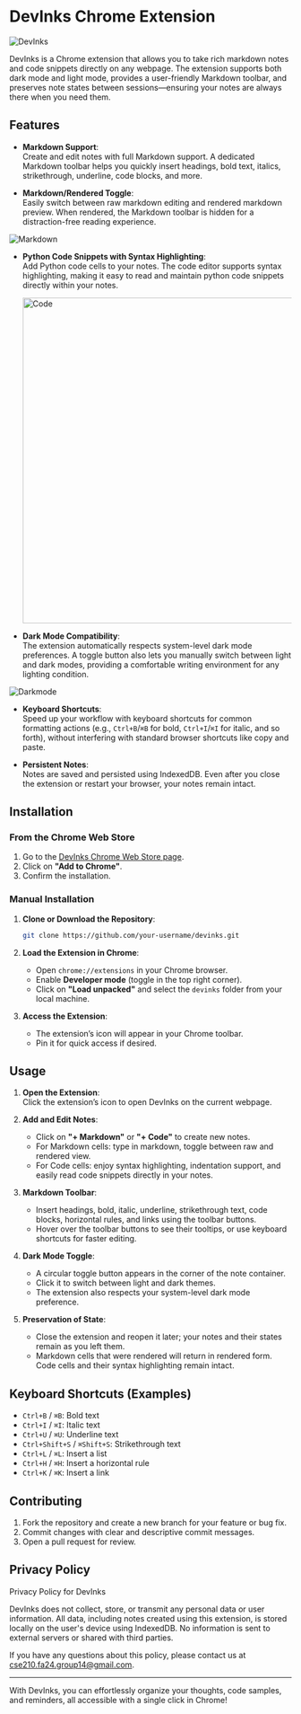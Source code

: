 # DevInks Chrome Extension

![DevInks](https://github.com/user-attachments/assets/7f31b63d-8ebf-4bd7-b350-a5b93b8df165)

DevInks is a Chrome extension that allows you to take rich markdown notes and code snippets directly on any webpage. The extension supports both dark mode and light mode, provides a user-friendly Markdown toolbar, and preserves note states between sessions—ensuring your notes are always there when you need them.

## Features

- **Markdown Support**:  
  Create and edit notes with full Markdown support. A dedicated Markdown toolbar helps you quickly insert headings, bold text, italics, strikethrough, underline, code blocks, and more.

- **Markdown/Rendered Toggle**:  
Easily switch between raw markdown editing and rendered markdown preview. When rendered, the Markdown toolbar is hidden for a distraction-free reading experience.

![Markdown](admin/pictures/markdown.gif)

- **Python Code Snippets with Syntax Highlighting**:  
  Add Python code cells to your notes. The code editor supports syntax highlighting, making it easy to read and maintain python code snippets directly within your notes.

  <img src="admin/pictures/code.png" alt="Code" width="500" height="580">

- **Dark Mode Compatibility**:  
  The extension automatically respects system-level dark mode preferences. A toggle button also lets you manually switch between light and dark modes, providing a comfortable writing environment for any lighting condition.

![Darkmode](admin/pictures/darkmode.gif)

- **Keyboard Shortcuts**:  
  Speed up your workflow with keyboard shortcuts for common formatting actions (e.g., `Ctrl+B`/`⌘B` for bold, `Ctrl+I`/`⌘I` for italic, and so forth), without interfering with standard browser shortcuts like copy and paste.

- **Persistent Notes**:  
  Notes are saved and persisted using IndexedDB. Even after you close the extension or restart your browser, your notes remain intact.

## Installation

### From the Chrome Web Store

1. Go to the [DevInks Chrome Web Store page](https://chromewebstore.google.com/detail/devinks/mcclnlnfgfcahhcmdhapbebdnfampnhk).
2. Click on **"Add to Chrome"**.
3. Confirm the installation.

### Manual Installation

1. **Clone or Download the Repository**:
   ```bash
   git clone https://github.com/your-username/devinks.git
   ```
   
2. **Load the Extension in Chrome**:
   - Open `chrome://extensions` in your Chrome browser.
   - Enable **Developer mode** (toggle in the top right corner).
   - Click on **"Load unpacked"** and select the `devinks` folder from your local machine.

3. **Access the Extension**:
   - The extension’s icon will appear in your Chrome toolbar.
   - Pin it for quick access if desired.

## Usage

1. **Open the Extension**:  
   Click the extension’s icon to open DevInks on the current webpage.

2. **Add and Edit Notes**:
   - Click on **"+ Markdown"** or **"+ Code"** to create new notes.
   - For Markdown cells: type in markdown, toggle between raw and rendered view.
   - For Code cells: enjoy syntax highlighting, indentation support, and easily read code snippets directly in your notes.

3. **Markdown Toolbar**:
   - Insert headings, bold, italic, underline, strikethrough text, code blocks, horizontal rules, and links using the toolbar buttons.
   - Hover over the toolbar buttons to see their tooltips, or use keyboard shortcuts for faster editing.

4. **Dark Mode Toggle**:
   - A circular toggle button appears in the corner of the note container.
   - Click it to switch between light and dark themes.
   - The extension also respects your system-level dark mode preference.

5. **Preservation of State**:
   - Close the extension and reopen it later; your notes and their states remain as you left them.
   - Markdown cells that were rendered will return in rendered form. Code cells and their syntax highlighting remain intact.

## Keyboard Shortcuts (Examples)

- `Ctrl+B` / `⌘B`: Bold text  
- `Ctrl+I` / `⌘I`: Italic text  
- `Ctrl+U` / `⌘U`: Underline text  
- `Ctrl+Shift+S` / `⌘Shift+S`: Strikethrough text  
- `Ctrl+L` / `⌘L`: Insert a list  
- `Ctrl+H` / `⌘H`: Insert a horizontal rule  
- `Ctrl+K` / `⌘K`: Insert a link

## Contributing

1. Fork the repository and create a new branch for your feature or bug fix.
2. Commit changes with clear and descriptive commit messages.
3. Open a pull request for review.

## Privacy Policy
Privacy Policy for DevInks

DevInks does not collect, store, or transmit any personal data or user information. All data, including notes created using this extension, is stored locally on the user's device using IndexedDB. No information is sent to external servers or shared with third parties.

If you have any questions about this policy, please contact us at [cse210.fa24.group14@gmail.com](mailto:cse210.fa24.group14@gmail.com).


---

With DevInks, you can effortlessly organize your thoughts, code samples, and reminders, all accessible with a single click in Chrome!
